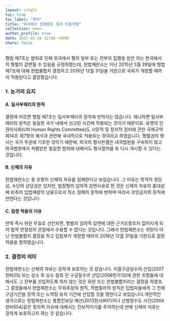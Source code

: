 ```yaml
---
layout: single
toc: true
toc_label: "목차"
title: "외국에서 집행받은 형과 이중처벌"
collection: news
author_profile: true
date: 2015-05-28 12:00 +0900
share: false
---
```

형법 제7조는 범죄로 인해 외국에서 형의 일부 또는 전부의 집행을 받은 자는 한국에서의 형벌이 감면될 수 있음을 규정하였는데, 헌법재판소는 지난 2015년 5월 28일에 형법 제7조에 대해 헌법불합치 결정하고 2016년 12월 31일을 기한으로 국회가 개정할 때까지 적용된다고 결정했습니다.

### 1. 논거의 요지
#### A. 일사부재리의 원칙
결정에 따르면 형법 제7조는 일사부재리의 원칙에 반하지는 않습니다. 왜냐하면 일사부재리의 원칙은 동일한 국가 내에서 선고된 사건에 적용되는 것이기 때문이죠. 유엔의 인권이사회(UN Human Rights Committee)도 시민적 및 정치적 권리에 관한 국제규약 제14조 제7항의 해석과 관련해 국내적으로 적용되는 것이라고 하였습니다. 형벌권의 행사는 국가 주권에 기초한 것이기 때문에, 외국의 형사판결은 내국법원을 구속하지 않고 외국법원에서 처벌받은 동일한 범죄에 대해서도 형사절차를 또 다시 개시할 수 있다는 것입니다.
#### B. 신체의 자유
헌법재판소는 동 조항이 신체의 자유를 침해한다고 보았습니다. 그 이유는 목적의 정당성, 수단의 상당성은 있지만, 법정형의 임의적 감면사유로 한 것은 신체의 자유의 중대성에 비추어 입법재량의 남용으로서 최소 침해의 원칙에 반하며 따라서 과잉금지의 원칙에 반한다는 것입니다.
#### C. 잠정 적용의 이유
만약 즉시 위헌 무효로 선언되면, 형벌의 임의적 감면에 대한 근거조항조차 없어지게 되어 법적 안정성의 관점에서 수용할 수 없다는 것입니다. 그래서 헌법재판소는 위헌이 아닌 헌법불합치 결정을 하고 입법부가 개정할 때까지 2016년 12월 31일을 기한으로 잠정적용을 명하였습니다.
### 2. 결정의 의미
헌법재판소는 신체의 자유는 강하게 보호하는 것 같습니다. 미결구금일수의 산입(2007헌바25) 또는 상소 후 상소 철회 전 구금일수의 산입(2008헌가13)에 관한 조항들에 대해서도 그 전부를 산입하도록 하지 않는 것은 위헌 또는 헌법불합치라는 결정을 하였죠. 그 결정들에서 헌법재판소는 무죄추정의 원칙, 적법절차의 원칙은 입법자들에게 그 전체 구금기간을 징역 또는 노역장 유치 기간에 산입할 것을 명한다고 보았습니다.개인적인 생각으로는 헌법재판소는 통합진보당 해산(2013헌사907)이나 신행정수도 사건(2004헌마554)같은 정치적 이슈에 대해서는 진보적이기를 주저하는데 반해 신체의 자유는 강하게 보호하고자 하는 것 같습니다.
